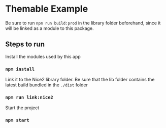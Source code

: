 Themable Example
======

Be sure to run `npm run build:prod` in the library folder beforehand, since it will be linked as a module to this package.

Steps to run
------------

Install the modules used by this app
### `npm install`

Link it to the Nice2 library folder. Be sure that the lib folder contains the latest build bundled in the `./dist` folder
### `npm run link:nice2`

Start the project
### `npm start`
